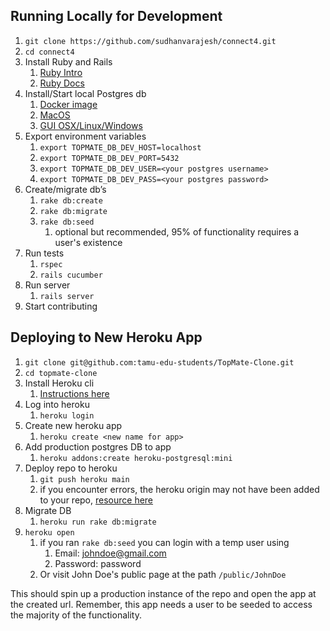 ## Running Locally for Development

1. ```git clone https://github.com/sudhanvarajesh/connect4.git```
2. ```cd connect4```
3. Install Ruby and Rails
   1. [Ruby Intro](https://github.com/tamu-edu-students/hw-ruby-intro)
   2. [Ruby Docs](https://ruby-doc.org/)
4. Install/Start local Postgres db
   1. [Docker image](https://hub.docker.com/_/postgres)
   2. [MacOS](https://www.sqlshack.com/setting-up-a-postgresql-database-on-mac/)
   3. [GUI OSX/Linux/Windows](https://www.prisma.io/dataguide/postgresql/setting-up-a-local-postgresql-database)
5. Export environment variables
   1. ```export TOPMATE_DB_DEV_HOST=localhost```
   2. ```export TOPMATE_DB_DEV_PORT=5432```
   3. ```export TOPMATE_DB_DEV_USER=<your postgres username>```
   4. ```export TOPMATE_DB_DEV_PASS=<your postgres password> ```
6. Create/migrate db’s
   1. ```rake db:create```
   2. ```rake db:migrate```
   3. ```rake db:seed```
      1. optional but recommended, 95% of functionality requires a user's existence
7. Run tests
   1. ```rspec```
   2. ```rails cucumber```
8. Run server
   1. ```rails server```
9.  Start contributing

## Deploying to New Heroku App

1. ```git clone git@github.com:tamu-edu-students/TopMate-Clone.git```
2. ```cd topmate-clone```
3. Install Heroku cli
   1. [Instructions here](https://devcenter.heroku.com/articles/heroku-cli)
4. Log into heroku
   1. ```heroku login```
5. Create new heroku app
   1. ```heroku create <new name for app>```
6. Add production postgres DB to app
   1. ```heroku addons:create heroku-postgresql:mini```
7. Deploy repo to heroku
   1. ```git push heroku main```
   2. if you encounter errors, the heroku origin may not have been added to your repo, [resource here](https://stackoverflow.com/questions/18469737/git-push-heroku-master-error-repository-not-found)
8. Migrate DB 
   1. ```heroku run rake db:migrate```
9.  ```heroku open```
    1. if you ran `rake db:seed` you can login with a temp user using
        1.  Email: johndoe@gmail.com
        2.  Password: password
    2. Or visit John Doe's public page at the path `/public/JohnDoe`

This should spin up a production instance of the repo and open the app at the created url.
Remember, this app needs a user to be seeded to access the majority of the functionality.
